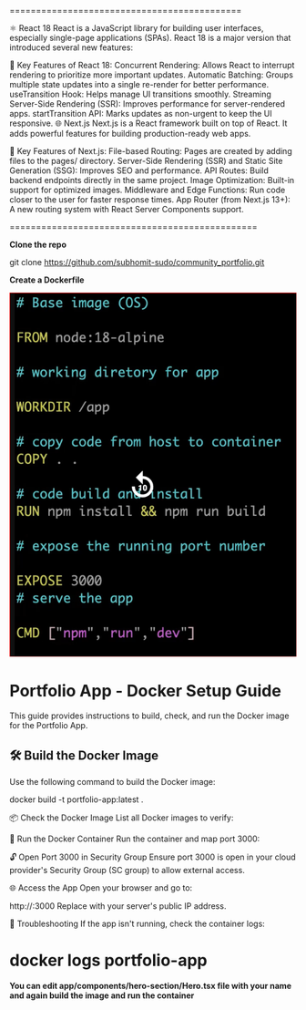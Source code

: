 ============================================

⚛️ React 18
React is a JavaScript library for building user interfaces, especially single-page applications (SPAs). React 18 is a major version that introduced several new features:

🔑 Key Features of React 18:
Concurrent Rendering: Allows React to interrupt rendering to prioritize more important updates.
Automatic Batching: Groups multiple state updates into a single re-render for better performance.
useTransition Hook: Helps manage UI transitions smoothly.
Streaming Server-Side Rendering (SSR): Improves performance for server-rendered apps.
startTransition API: Marks updates as non-urgent to keep the UI responsive.
🌐 Next.js
Next.js is a React framework built on top of React. It adds powerful features for building production-ready web apps.

🚀 Key Features of Next.js:
File-based Routing: Pages are created by adding files to the pages/ directory.
Server-Side Rendering (SSR) and Static Site Generation (SSG): Improves SEO and performance.
API Routes: Build backend endpoints directly in the same project.
Image Optimization: Built-in support for optimized images.
Middleware and Edge Functions: Run code closer to the user for faster response times.
App Router (from Next.js 13+): A new routing system with React Server Components support.

===============================================


**Clone the repo**


git clone https://github.com/subhomit-sudo/community_portfolio.git


**Create a Dockerfile**


![alt text](image-17.png)



# Portfolio App - Docker Setup Guide

This guide provides instructions to build, check, and run the Docker image for the Portfolio App.

## 🛠️ Build the Docker Image

Use the following command to build the Docker image:

docker build -t portfolio-app:latest .

📦 Check the Docker Image
List all Docker images to verify:


🚀 Run the Docker Container
Run the container and map port 3000:


🔓 Open Port 3000 in Security Group
Ensure port 3000 is open in your cloud provider's Security Group (SC group) to allow external access.

🌐 Access the App
Open your browser and go to:

http://<PublicIP>:3000
Replace <PublicIP> with your server's public IP address.

🧰 Troubleshooting
If the app isn't running, check the container logs:

docker logs portfolio-app
======================================================



**You can edit app/components/hero-section/Hero.tsx file with your name and again build the image and run the container**

